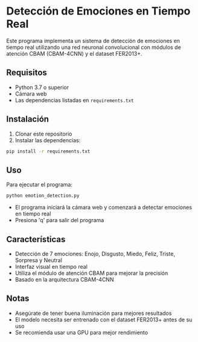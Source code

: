 # Detección de Emociones en Tiempo Real

Este programa implementa un sistema de detección de emociones en tiempo real utilizando una red neuronal convolucional con módulos de atención CBAM (CBAM-4CNN) y el dataset FER2013+.

## Requisitos

- Python 3.7 o superior
- Cámara web
- Las dependencias listadas en `requirements.txt`

## Instalación

1. Clonar este repositorio
2. Instalar las dependencias:
```bash
pip install -r requirements.txt
```

## Uso

Para ejecutar el programa:

```bash
python emotion_detection.py
```

- El programa iniciará la cámara web y comenzará a detectar emociones en tiempo real
- Presiona 'q' para salir del programa

## Características

- Detección de 7 emociones: Enojo, Disgusto, Miedo, Feliz, Triste, Sorpresa y Neutral
- Interfaz visual en tiempo real
- Utiliza el módulo de atención CBAM para mejorar la precisión
- Basado en la arquitectura CBAM-4CNN

## Notas

- Asegúrate de tener buena iluminación para mejores resultados
- El modelo necesita ser entrenado con el dataset FER2013+ antes de su uso
- Se recomienda usar una GPU para mejor rendimiento 